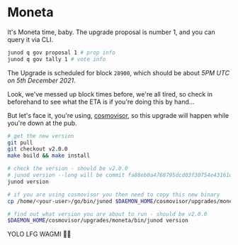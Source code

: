 # Moneta

It's Moneta time, baby. The upgrade proposal is number 1, and you can query it via CLI.

```bash
junod q gov proposal 1 # prop info
junod q gov tally 1 # vote info
```

The Upgrade is scheduled for block `28900`, which should be about _5PM UTC on 5th December 2021_.

Look, we've messed up block times before, we're all tired, so check in beforehand to see what the ETA is if you're doing this by hand...

But let's face it, you're using, [cosmovisor](https://docs.junochain.com/validators/setting-up-cosmovisor), so this upgrade will happen while you're down at the pub.

```bash
# get the new version
git pull
git checkout v2.0.0
make build && make install

# check the version - should be v2.0.0
# junod version --long will be commit fa88eb0a4760795dcd03f30754e43161d7ce2681
junod version

# if you are using cosmovisor you then need to copy this new binary
cp /home/<your-user>/go/bin/junod $DAEMON_HOME/cosmovisor/upgrades/moneta/bin

# find out what version you are about to run - should be v2.0.0
$DAEMON_HOME/cosmovisor/upgrades/moneta/bin/junod version
```

YOLO LFG WAGMI 🚀🌙
